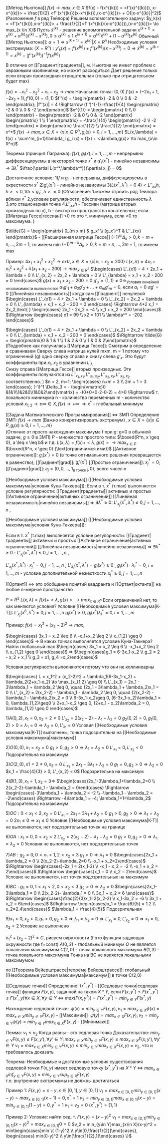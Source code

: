 [[Метод Ньютона]]
$f(x) \to max, x \in X$
$f(x) - f(x^{(k)}) = <f'(x(^{(k)})), x-x^{(k)}> + \frac{1}{2} <f''(x^{(k)})(x-x^{(k)}),(x-x^{(k)})> + O(|x-x^{(k)}|^2)$  
(Разложение $f$ в ряд Тейлора)
Решаем вспомогательную задачу:
$y_k(x) = <f'(x^{(k)}),x-x^{(k)}> + \frac{1}{2}<f''(x^{(k)}(x-x^{(k)})),(x-x^{(k)})> \to max_{x \in X}$ 
Пусть $\tilde{x}^{(k)}$ - решение вспомогательной задачи
$x^{(k+1)} = x^{(k)} + \alpha^{(k)}(\tilde{x}^{(k)} - x^{(k)}), 0 \leq \alpha^{(k)} \leq 1$ 
$x^{(k+1)} = \alpha^{(k)} \tilde{x}^{(k)} + (1 - \alpha^{(k)}) x^{(k)}$ 
Обычный [[Метод Ньютона]]: $\alpha=1 \Rightarrow x^{(k+1)} = \tilde{x}^{(k)} | X = R^n$ 
Необходимые условия экстремума: $(X = R^n): y'_k(x) = f'(x^{(k)}) + f''(x^{(k)})(x-x^{(k)}) = 0 \Rightarrow \tilde{x}^{(k)} = x^{(k+1)} = x^{(k)} - (f''(x^{(k)}))^{-1} f'(x^{(k)})$

В отличие от [[Градиент|градиента]], м. Ньютона не имеет проблем с овражными изолиниями, но может расходиться
Дает решение только если вторая производная отрицательная (только при отрицательном будет max)

$f(x) = -x^2_1 - x^2_2 + x_1 + x_2 \to max$
Начальная точка: $(0,0)$
$f'(x) = (-2x_1+1,-2x_2+1), f'(0,0) = (1,1)$
$f''(x) = \begin{pmatrix} -2 & 0 \\ 0 & -2 \end{pmatrix}; |f''(x)| = 4 \Rightarrow (f'')^{-1}=\frac{1}{4} \begin{pmatrix} -2 & 0 \\ 0 & -2 \end{pmatrix}$ 
$x^{(1)} = \begin{pmatrix} 0 \\ 0 \end{pmatrix} - \begin{pmatrix} -2 & 0 \\ 0 & -2 \end{pmatrix} \begin{pmatrix} 1 \\ 1 \end{pmatrix} = -\frac{1}{4} \begin{pmatrix} -2 \\ -2 \end{pmatrix} = \begin{pmatrix} \frac{1}{2} \\ \frac{1}{2} \end{pmatrix} = x^*$ 
$f(x) \to max, x \in X = \{x|x\in R^n, g_i(x) = 0, i =1, ..., m\}$
$L(x,\lambda) = f(x) + \sum^m_{i=1}\lambda_i g_i (x) = f(x) + <\lambda,g(x)> \to max_{x\in R^n}$

Теорема (принцип Лагранжа):
$f(x), g_i(x), i=1,...,m$ - непрерывно дифференцируемы в некоторой точке $x^*$ и $g'_i(x^*)$ - линейно независимы $\Rightarrow$  $\exists \lambda^*$  $\frac{\partial L(x^*,\lambda^*)}{\partial x_j} = 0$ 

Достаточное условие: 
$1) f \text{ и } g_i$ - непрерывны, дифференцируемы в окрестности $x^*$
$2) g'_i(x^*)$ - линейно независимы
$3) L(x^*,\lambda^*)=0$
$4)<L''_{xx}h,h> <0, \forall h <g_x',h> = 0$
(Объяснение:
 1.можем строить ряд Тейлора вблизи $x^{*}$
 2.условие регулярности, обеспечивает единственность $\lambda$
 3.это стационарная точка
 4.$L''_{xx}h$ - Гессиан (матрица вторых производных по x), h - вектор из пространства касательных; если [[Матрица Гессе|гессиан]] <0 то это т. минимума, если >0 то максимума.
 )


$\tilde{G} = \begin{pmatrix} 0_{m x m} & g_x' \\ (g_x')^T & L''_{xx} \end{pmatrix}$ - [[Расширенная матрица Гессе]]
$(-1)^m\Delta_k > 0, k = m+n,...,2m+1$, то имеем min
$(-1)^{m+k}\Delta_k > 0, k = m+n,...,2m+1$, то имеем max

Пример:
$4x_1 + x_1^2 + x_2^2 \to extr, x\in X = \{x|x_1 + x_2 = 200\}$
$L(x,\lambda) = 4x_1 + x_1^2 + x_2^2 + \lambda(x_1 + x_2 - 200) \to max_{x\in R^2}$
$\begin{cases} L'_{x1} = 4 + 2x_1 + \lambda = 0 \\ L'_{x_2} = 2x_2 + \lambda = 0 \\ L'_{lambda} = x_1 + x_2 - 200 = 0 \end{cases}$ 
$g(x) = x_1+x_2 - 200 = 0$
$g'_x=(1,1) \neq 0 \Rightarrow_{\text{Условия линейной независимости выполняются}}$
$\alpha_1 g'_1+\alpha_2 g'_2 + ... + \alpha_m g'_m = 0$, если $\alpha_i = 0$ 
$\alpha g' = 0$
[[Линейная независимость]] когда сам [[Градиент]] ненулевой
$\begin{cases} L'_{x1} = 4 + 2x_1 + \lambda = 0 \\ L'_{x_2} = 2x_2 + \lambda = 0 \\ L'_{lambda} = x_1 + x_2 - 200 = 0 \end{cases} \Rightarrow 4+2 x_1 = 2x_2,\text{ } \begin{cases} 2x_1 - 2x_2 = -4 \\ x_1 + x_2 = 200 \end{cases}$ $\Rightarrow \begin{cases} x1 = 99 \\ x2 = 101 \\ \lambda^* = -202 \end{cases}$    

$\begin{cases} L'_{x1} = 4 + 2x_1 + \lambda = 0 \\ L'_{x_2} = 2x_2 + \lambda = 0 \\ L'_{lambda} = x_1 + x_2 - 200 = 0 \end{cases}$ $\Rightarrow \tilde{G} = \begin{pmatrix}0 & 1 & 1 \\ 1 & 2 & 0 \\ 1 & 0 & 2\end{pmatrix}$
(Подробнее как получилась [[Матрица Гессе]]:
 Смотрим в определение и сравниваем
 Сверху слева матрица нулей mxm, m = 1 потому что ограничений (g) одно
 сверху справа и снизу слева $g'_x$. Это будут коэффициенты при $x_{1},x_{2}$ в уравнении $L'_{\lambda}$  
 Снизу справа [[Матрица Гессе]] вторых производных. Эти коэффициенты получаются из $L''_{x_1,x_1},L''_{x_1,x_2},L''_{x_2,x_1},L''_{x_2,x_2}$ соответственно.
 )
$n = 2, m=1; \begin{cases} n+m = 3 \\ 2m + 1 = 3 \end{cases}; (-1)^1 \Delta_3 = - \begin{vmatrix}0 &1&1\\1&2&0\\1&0&2\end{vmatrix} = -(0+0+0-2-0-2) = 4>0 \Rightarrow$ т. локального минимума
n - количество переменных
m - количество условий
$x_{1,2} \to \pm \infty \in X, f(x) \to +\infty$ $\Rightarrow x^*$ - глобальный минимум


[[Задача Математического Программирования]] <=> ЗМП
Определение ЗМП: $f(x) \to max$ (Важно конкретизировать экстремум) $, x \in X = \{x|x \in P,g_i(x)\geq 0, i = 1,...,m\}$  
(Отличие от просто нахождения максимума f при g: g=0 в обычной задаче, $g\geq0$ в ЗМП)
$P$ - множество простого типа: $\boxed{R^n, x \geq 0}, a \leq x \leq b$ и т.д.
$L(x,\lambda) = f(x)+<\lambda,g(x)> \to max_{x\in P}$
$\boxed{R^n, x \geq 0} (\text{ограничимся ими})$
[[Активное ограничение]]: $g_i(x^*)=0$ (в точке оптимального решения превращается в равенство); [[Градиент|grad]]: $g_i'(x^*)$ 
[[Простые ограничения]]: $x_j^*=0$; [[Градиент|grad]]: $e_j = (0,0,...,1_{\text{в точке j}},0)$, всего чисел n



[[Необходимые условия максимума]] ([[Необходимые условия максимума|условия Куна-Таккера]]):
 Если в т. $x^*$ (т.max) выполняется условие регулярности: [[Градиент|градиенты]] активных и простых [[Активное ограничение|активных ограничений]] [[Линейная независимость|линейно независимы]] $\Rightarrow$ 
  $\exists\lambda^*\geq0:$
  $L'_{x_j}(x^*,\lambda^*) \leq 0, j=1,...,n$ , 


[[Необходимые условия максимума]] ([[Необходимые условия максимума|условия Куна-Таккера]]):

 Если в т. $x^*$ (т.max) выполняется условие регулярности: [[Градиент|градиенты]] активных и простых [[Активное ограничение|активных ограничений]] [[Линейная независимость|линейно независимы]] $\Rightarrow$  $\exists\lambda^*\geq0:L'_{x_j}(x^*,\lambda^*) \leq 0, j=1,...,n$ , 

 $L'_{x_j}(x^*,\lambda^*) \cdot x^*_j = 0, j=1,...,n$ , 
 $L'_{\lambda_i}(x^*,\lambda^*) = g_i(x^*) \geq 0$ ,
 $g_i(x^*) \cdot \lambda_i^* = 0$, $i = 1,...,m$ - условие дополнительной нежесткости
 $x_j^* \geq 0, j = 1,...,n$ 



[[Ортант]] <=> это обобщение понятий квадранта и [[Ортант|октанта]] на любое n-мерное пространство

$P = R^2$
$L(x,\lambda) = f(x) + <\lambda,g(x)> \to max_{x\in R^n}$ 
Если ограничений нет, то как меняются условия?
Условие [[Необходимые условия максимума|К-Т]]: 
$L'_{x_j}(x^8,\lambda^*) = 0, j = 1,...,n$
$g_i(x^*) \geq 0$, $g_i(x^*)\lambda^*_i=0, i=1,...,m$

Пример:
$f(x)=x_1^2 + (x_2-2)^2 \to max$, 

$\begin{cases} 3x_1 = x_2 \leq 6 \\ -x_1+x_2 \leq 2 \\ x_{1,2} \geq 0 \end{cases}$ $\Rightarrow$
В каких точках выполняется условие Куна-Таккера?
Найти глобальный max
$\begin{cases} 3x_1 = x_2 \leq 6 \\ -x_1+x_2 \leq 2 \\ x_{1,2} \geq 0 \end{cases}$ $\Rightarrow$ $\begin{cases}g_1 = 6-3x_1-x_2 \\ g_2 = 2  - x_2 + x_1 \\ g_3 = x1, g_4 =x_2\end{cases}$ 

Условия регулярности выполняются потому что они не коллинеарны


$\begin{cases} L = x_1^2 + (x_2-2)^2 + \lambda_1(6-3x_1-x_2) + \lambda_2(2+x_1-x_2) \to \max_{x_{1,2} \geq 0} \\  L'_{x_1} = 2x_1 - 3\lambda_1 + \lambda_2 \leq 0, \quad (2x_1 - 3\lambda_1 + \lambda_2)x_1 = 0 \\ L'_{x_2} = 2(x_2-2) - \lambda_1 - \lambda_2 \leq 0, \quad (2(x_2-2) - \lambda_1 - \lambda_2)x_2 = 0 \\ 6-3x_1-x_2\geq 0, (6-3x_1-x_2)\lambda_1 = 0, \lambda_{1,2}\geq0 \\ 2+x_1-x_2 \geq 0, (2+x_1 - x_2)\lambda_2 = 0, \lambda_{1,2} \geq 0 \end{cases}$

$1) A(0,2), x_1= 0,x_2=2\neq 0$ 
 $L'_{x_2} = 2(x_2-2)-\lambda_1 - \lambda_2 = 0$ 
 $g_2(0,2) = 0, g_1(0,2) > 0 = \lambda_1=0 \Rightarrow \lambda_2=0, L'_{x_1}=0$ 
 Условия [[Необходимые условия максимума|К-Т]] выполнены, точка подозрительна на [[Необходимые условия максимума|максимум]]

$2) O(0,0), x_1=x_2=0$ 
 $g_1>0,g_2>0 \Rightarrow \lambda_1 = \lambda_2 = 0$
 $L'_{x_1}=0, L'_{x_2}<0$
 Подозрительна на максимум

$3)C(2,0), x1=2 \neq 0, x_2 = 0$
 $L'_{x_1} = 2x_1 - 3\lambda_1 + \lambda_2 = 0$
 $g_1 = 0, g_2>0 \Rightarrow \lambda_2=0$
 $x_1 = \frac{4}{3} > 0, L'_{x_2} < 0$
 Подозрительна на максимум

$4)B(1,3), x_1=1, x_2 = 3 \Rightarrow$
 $\begin{cases}2x_1-3\lambda_1+\lambda_2=0 \\ 2(x_2-2)-\lambda_1 - \lambda_2 = 0\end{cases} \Rightarrow \begin{cases}-3\lambda_1 + \lambda_2 = -2 \\ -\lambda_1 - \lambda_2 = -2\end{cases} \Rightarrow -4\lambda_1 = -4; \lambda_1=1=\lambda_2$ 
 Подозрительна на максимум

$5) OC: 0 < x_1 < 2, x_2 = 0$
 $L'_{x_1} = 2x_1 - 3\lambda_1 + \lambda_2 = 0$ 
 $g_1 > 0, g_2 > 0 \Rightarrow \lambda_1 = \lambda_2 = 0$
 $2x_1 \leq 0 \Rightarrow x_1 \leq 0$ 
 Условие [[Необходимые условия максимума|К-Т]] не выполняются, нет подозрительных точек на границе

$6)OA: x_1 = 0, 0<x_2<2$
 $L'_{x_2} = 2(x_2 - 2)-\lambda_1-\lambda_2=0$
 $g_1>0,g_2>0 \Rightarrow \lambda_1=\lambda_2=0$
 Условия не выполняются, нет подозрительных точек

$7) AB: g_2=0, 0<x_1<1, 2<x_2<3$
 $g_1>0 \Rightarrow \lambda_1 = 0$
 $\begin{cases}2x_1 + \lambda_2 = 0 \\ 2(x_2-2)-\lambda_2=0 \\ -x_1 + x_2=2\end{cases}$ $\Rightarrow \begin{cases}-2x_1 = 2(x_1-2) \\ -x_1 - x_2 = -2 \\ -x_1 + x_2 = 2\end{cases}$ $\Rightarrow \begin{cases}x_1 = 0 \\ x_2 = 2\end{cases}$ 
 Условие не выполняется, нет точек подозрительных на максимум

$8)BC: g_1 = 0, 1<x_1<2, 0<x_2<3$
 $g_2>0 \Rightarrow \lambda_2 = 0$
 $\begin{cases}2x_1-3\lambda_1 = 0 \\ 2(x_2-2)- \lambda_1 = 0 \\ 3x_1 + x_2 = 6 \end{cases}$ $\Rightarrow \begin{cases}\frac{2}{3}x_1=2(x_2-2) \\ x_1-3x_2 = -6 \\ 3x_1 + x_2 = 6\end{cases}$ $\Rightarrow \begin{cases}x_1 = \frac{6}{5} = 1.2 \\ x_2=2.4\end{cases}$
 $\lambda_1 = \frac{4}{5}$
 Подозрительная

$9) x_1>0, x_2>0 , g_1 > 0, g_2 > 0 \Rightarrow \lambda_1 = \lambda_2 = 0 \Rightarrow L'_{x_1} = 0, L'_{x_2}=0 \Rightarrow x_1=0, x_2 = 2$
Условие не выполнено

$x_1^2 + (x_2-2)^2 = C$, рисуем окружности (f это функция задающая окружности где f=const)
$A(0,2)$ - глобальный минимум
$O$ не является локальным максимумом 
$C(2,0)$ - точка локального максимума
$B(1,3)$ - точка локального максимума
Точка на BC не является локальными максимумом

по [[Теорема Вейерштрассе|теореме Вейерштрассе]]: глобальный [[Необходимые условия максимума|максимум]] в точке C(2,0)


[[Седловые точки]]
 Определение: $(x^*, y^*)$ - [[Седловые точки|седловая точка]] функции $F(x,y)$, заданной на таком $X * Y$, если $F(x,y^*) \leq F(x^*,y^*) \leq F(x^*,y) \forall x\in X, \forall y \in Y$ <=> $max(F(x,y^*)) = F(x^*,y^*) = min_{y\in Y}F(x^*,y)$ 

Нахождение седловой точки:
 $\phi(x) = min_{y\in Y}F(x,y), v_1 = max_{x\in X}\phi(x)=max_{x\in X}min_{y\in Y}F(x,y)$ - [[Максимин]]
 $\psi(y)=max_{x\in X}F(x,y),v_2=min_{y\in Y}\psi(y)=min_{y\in Y}max_{x\in X}F(x,y)$ - [[Минимакс]]

Лемма: $v_1 \leq v_2$
 Когда равны - это седловая точка
Доказательство:
 $min_{y\in Y}F(x,y) \leq F(x,y'), \forall y'\in Y; max_{x\in X}min_{y\in Y}F(x,y) \leq max_{x\in X}F(x,y'),\forall y'\in Y$
 $v_1=max_{x\in X}min_{y\in Y}F(x,y) \leq min_{y\in Y}max_{x\in X}F(x,y) = v_2$, что и требовалось доказать

Теорема: Необходимые и достаточные условия существования седловой точки
 $F(x,y)$ имеет седловую точку $(x^*,y^*)$ на $X * Y$ <=> $max_{x\in X} inf_{y\in Y}F(x,y) = min_{y\in Y}sup_{x\in X} F(x,y)$  
 т.е. внутренние экстремумы не должны достигаться

Пример 1:
 $F(x,y) = x-y, x\in [0,1],y\in [0,1]$
 $v_1 = max_{x\in[0,1]}min_{y\in[0,1]}(x-y) = max_{x\in[0,1]}(x-1)=0, x^*=1$ 
 $v_2 = min_{y\in[0,1]}max_{x\in[0,1]}(x-y) = min_{y\in[0,1]}(1-y)=0,y^*=1$
 $v_1=v_2=0$
 $(x^*,y^*)=(1,1)$

Пример 2:
 Условие: найти cед. т. $F(x,y) = (x-y)^2$
 $v_1=max_{x\in[0,1]}min_{y\in [0,1]}(x-y)^2=max_{x\in [0,1]}0 = 0$ 
 $v_2 = min_{y\in Y}max_{x\in X}(x-y)^2 = min\begin{cases}min \{ (1-y)^2 \\ y\in[0,\frac{1}{2}]\end{cases}, \begin{cases} min(0-y)^2 \\ y\in[\frac{1}{2},1]\end{cases} \}$  